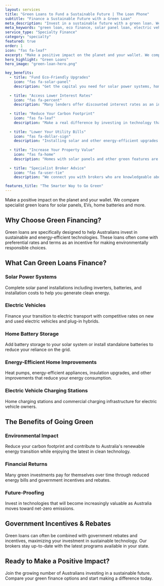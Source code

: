 ```yaml
---
layout: services
title: "Green Loans to Fund a Sustainable Future | The Loan Phone"
subtitle: "Finance a Sustainable Future with a Green Loan"
meta_description: "Invest in a sustainable future with a green loan. We compare finance options for solar panels, electric vehicles (EVs), home batteries, and other eco-friendly upgrades."
meta_keywords: "green loan, eco finance, solar panel loan, electric vehicle finance, sustainable finance"
service_type: "Specialty Finance"
category: "specialty"
featured: true
order: 1
icon: "fas fa-leaf"
excerpt: "Make a positive impact on the planet and your wallet. We compare specialist green loans for solar panels, EVs, home batteries and more."
hero_highlight: "Green Loans"
hero_image: "green-loan-hero.png"

key_benefits:
  - title: "Fund Eco-Friendly Upgrades"
    icon: "fas fa-solar-panel"
    description: "Get the capital you need for solar power systems, home battery storage, electric vehicles (EVs), charging stations, and other sustainable technology."
    
  - title: "Access Lower Interest Rates"
    icon: "fas fa-percent"
    description: "Many lenders offer discounted interest rates as an incentive for choosing eligible green and energy-efficient products. We'll help you find them."
    
  - title: "Reduce Your Carbon Footprint"
    icon: "fas fa-leaf"
    description: "Make a real difference by investing in technology that reduces your reliance on fossil fuels and lowers your household or business emissions."
    
  - title: "Lower Your Utility Bills"
    icon: "fas fa-dollar-sign"
    description: "Installing solar and other energy-efficient upgrades can significantly reduce your ongoing electricity and running costs, saving you money long-term."
    
  - title: "Increase Your Property Value"
    icon: "fas fa-home"
    description: "Homes with solar panels and other green features are increasingly attractive to buyers, potentially adding significant value to your property."
    
  - title: "Specialist Broker Advice"
    icon: "fas fa-user-tie"
    description: "We connect you with brokers who are knowledgeable about the green finance market and can help you navigate the specific requirements of these loans."

features_title: "The Smarter Way to Go Green"
---
```


Make a positive impact on the planet and your wallet. We compare specialist green loans for solar panels, EVs, home batteries and more.

## Why Choose Green Financing?

Green loans are specifically designed to help Australians invest in sustainable and energy-efficient technologies. These loans often come with preferential rates and terms as an incentive for making environmentally responsible choices.

## What Can Green Loans Finance?

### Solar Power Systems
Complete solar panel installations including inverters, batteries, and installation costs to help you generate clean energy.

### Electric Vehicles
Finance your transition to electric transport with competitive rates on new and used electric vehicles and plug-in hybrids.

### Home Battery Storage
Add battery storage to your solar system or install standalone batteries to reduce your reliance on the grid.

### Energy-Efficient Home Improvements
Heat pumps, energy-efficient appliances, insulation upgrades, and other improvements that reduce your energy consumption.

### Electric Vehicle Charging Stations
Home charging stations and commercial charging infrastructure for electric vehicle owners.

## The Benefits of Going Green

### Environmental Impact
Reduce your carbon footprint and contribute to Australia's renewable energy transition while enjoying the latest in clean technology.

### Financial Returns
Many green investments pay for themselves over time through reduced energy bills and government incentives and rebates.

### Future-Proofing
Invest in technologies that will become increasingly valuable as Australia moves toward net-zero emissions.

## Government Incentives & Rebates

Green loans can often be combined with government rebates and incentives, maximizing your investment in sustainable technology. Our brokers stay up-to-date with the latest programs available in your state.

## Ready to Make a Positive Impact?

Join the growing number of Australians investing in a sustainable future. Compare your green finance options and start making a difference today.
